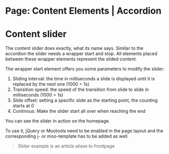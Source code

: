 Page: Content Elements | Accordion
===========

# Content slider

The content slider does exactly, what its name says. Similar to the accordion the slider needs a wrapper start and stop. All elements placed between these wrapper elements represent the slided content.

The wrapper start element offers you some parameters to modify the slider:

1. Sliding interval: the time in milliseconds a slide is displayed until it is replaced by the next
one (1000 = 1s)
1. Transition speed: the speed of the transition from slide to slide in milliseconds (1000 = 1s)
1. Slide offset: setting a specific slide as the starting point, the counting starts at 0
1. Continous: Make the slider start all over when reaching the end

You can see the slider in action on the homepage.

To use it, jQuery or Mootools need to be enabled in the page layout and the corresponding j- or moo-template has to be added as well.

> Slider example is an article aliase to frontpage
